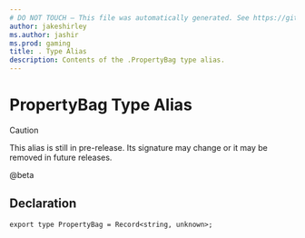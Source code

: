 ```yaml
---
# DO NOT TOUCH — This file was automatically generated. See https://github.com/mojang/minecraftapidocsgenerator to modify descriptions, examples, etc.
author: jakeshirley
ms.author: jashir
ms.prod: gaming
title: . Type Alias
description: Contents of the .PropertyBag type alias.
---
```

# PropertyBag Type Alias

> [!CAUTION]
> This alias is still in pre-release.  Its signature may change or it may be removed in future releases.

@beta

## Declaration
`export type PropertyBag = Record<string, unknown>;`
